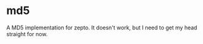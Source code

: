 # md5

A MD5 implementation for zepto.
It doesn't work, but I need to get my head straight for now.
